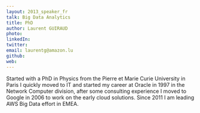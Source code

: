```yaml
---
layout: 2013_speaker_fr
talk: Big Data Analytics
title: PhD
author: Laurent GUIRAUD
photo: 
linkedIn: 
twitter: 
email: laurentg@amazon.lu
github: 
web: 
---
```

Started with a PhD in Physics from the Pierre et Marie Curie University in Paris I quickly moved to IT and started my career at Oracle in 1997 in the Network Computer division, after some consulting experience I moved to Google in 2006 to work on the early cloud solutions. Since 2011 I am leading AWS Big Data effort in EMEA. 